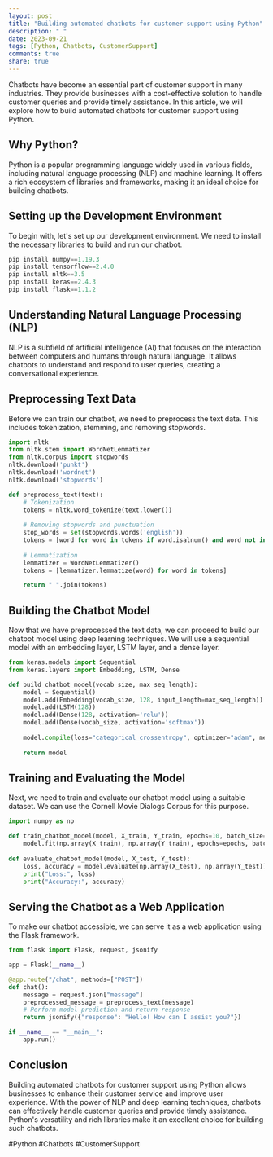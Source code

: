 ```yaml
---
layout: post
title: "Building automated chatbots for customer support using Python"
description: " "
date: 2023-09-21
tags: [Python, Chatbots, CustomerSupport]
comments: true
share: true
---
```


Chatbots have become an essential part of customer support in many industries. They provide businesses with a cost-effective solution to handle customer queries and provide timely assistance. In this article, we will explore how to build automated chatbots for customer support using Python.

## Why Python?

Python is a popular programming language widely used in various fields, including natural language processing (NLP) and machine learning. It offers a rich ecosystem of libraries and frameworks, making it an ideal choice for building chatbots.

## Setting up the Development Environment

To begin with, let's set up our development environment. We need to install the necessary libraries to build and run our chatbot. 

```python
pip install numpy==1.19.3
pip install tensorflow==2.4.0
pip install nltk==3.5
pip install keras==2.4.3
pip install flask==1.1.2
```

## Understanding Natural Language Processing (NLP)

NLP is a subfield of artificial intelligence (AI) that focuses on the interaction between computers and humans through natural language. It allows chatbots to understand and respond to user queries, creating a conversational experience.

## Preprocessing Text Data

Before we can train our chatbot, we need to preprocess the text data. This includes tokenization, stemming, and removing stopwords.

```python
import nltk
from nltk.stem import WordNetLemmatizer
from nltk.corpus import stopwords
nltk.download('punkt')
nltk.download('wordnet')
nltk.download('stopwords')

def preprocess_text(text):
    # Tokenization
    tokens = nltk.word_tokenize(text.lower())
    
    # Removing stopwords and punctuation
    stop_words = set(stopwords.words('english'))
    tokens = [word for word in tokens if word.isalnum() and word not in stop_words]
    
    # Lemmatization
    lemmatizer = WordNetLemmatizer()
    tokens = [lemmatizer.lemmatize(word) for word in tokens]

    return " ".join(tokens)
```

## Building the Chatbot Model

Now that we have preprocessed the text data, we can proceed to build our chatbot model using deep learning techniques. We will use a sequential model with an embedding layer, LSTM layer, and a dense layer.

```python
from keras.models import Sequential
from keras.layers import Embedding, LSTM, Dense

def build_chatbot_model(vocab_size, max_seq_length):
    model = Sequential()
    model.add(Embedding(vocab_size, 128, input_length=max_seq_length))
    model.add(LSTM(128))
    model.add(Dense(128, activation='relu'))
    model.add(Dense(vocab_size, activation='softmax'))
    
    model.compile(loss="categorical_crossentropy", optimizer="adam", metrics=["accuracy"])
    
    return model
```

## Training and Evaluating the Model

Next, we need to train and evaluate our chatbot model using a suitable dataset. We can use the Cornell Movie Dialogs Corpus for this purpose.

```python
import numpy as np

def train_chatbot_model(model, X_train, Y_train, epochs=10, batch_size=32):
    model.fit(np.array(X_train), np.array(Y_train), epochs=epochs, batch_size=batch_size)
    
def evaluate_chatbot_model(model, X_test, Y_test):
    loss, accuracy = model.evaluate(np.array(X_test), np.array(Y_test))
    print("Loss:", loss)
    print("Accuracy:", accuracy)
```

## Serving the Chatbot as a Web Application

To make our chatbot accessible, we can serve it as a web application using the Flask framework.

```python
from flask import Flask, request, jsonify

app = Flask(__name__)

@app.route("/chat", methods=["POST"])
def chat():
    message = request.json["message"]
    preprocessed_message = preprocess_text(message)
    # Perform model prediction and return response
    return jsonify({"response": "Hello! How can I assist you?"})

if __name__ == "__main__":
    app.run()
```

## Conclusion

Building automated chatbots for customer support using Python allows businesses to enhance their customer service and improve user experience. With the power of NLP and deep learning techniques, chatbots can effectively handle customer queries and provide timely assistance. Python's versatility and rich libraries make it an excellent choice for building such chatbots.

#Python #Chatbots #CustomerSupport